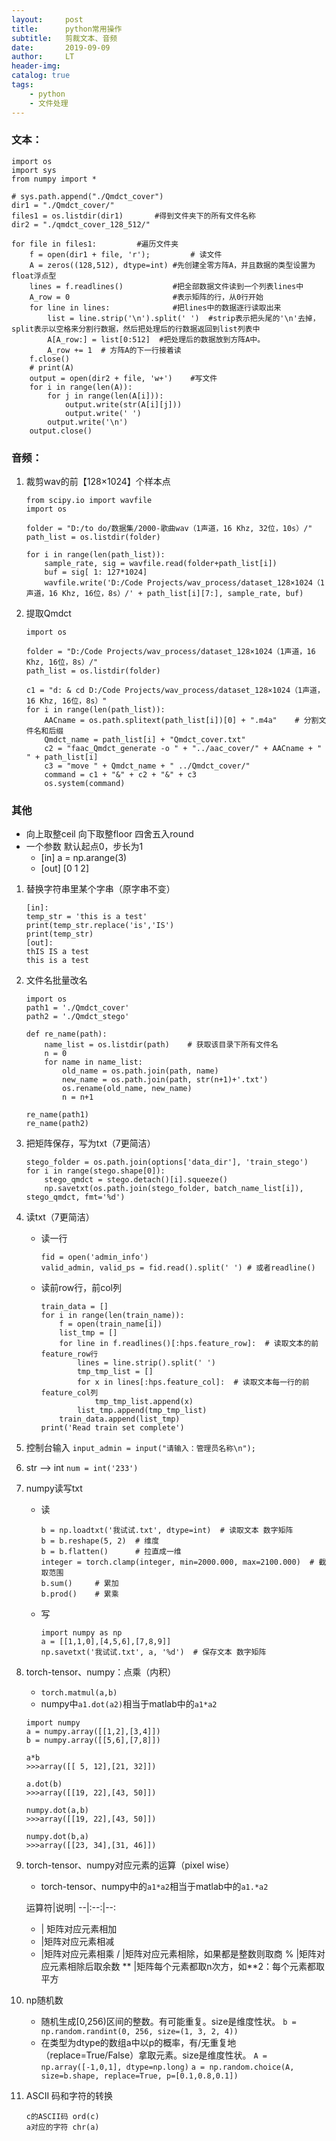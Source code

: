 ```yaml
---
layout:     post
title:      python常用操作
subtitle:   剪裁文本、音频
date:       2019-09-09
author:     LT
header-img: 
catalog: true
tags:
    - python
    - 文件处理
---
```




### 文本：
```
import os
import sys
from numpy import *

# sys.path.append("./Qmdct_cover")
dir1 = "./Qmdct_cover/"
files1 = os.listdir(dir1)       #得到文件夹下的所有文件名称
dir2 = "./qmdct_cover_128_512/"

for file in files1:         #遍历文件夹
    f = open(dir1 + file, 'r');         # 读文件
    A = zeros((128,512), dtype=int) #先创建全零方阵A，并且数据的类型设置为float浮点型
    lines = f.readlines()           #把全部数据文件读到一个列表lines中
    A_row = 0                       #表示矩阵的行，从0行开始
    for line in lines:              #把lines中的数据逐行读取出来
        list = line.strip('\n').split(' ')  #strip表示把头尾的'\n'去掉，split表示以空格来分割行数据，然后把处理后的行数据返回到list列表中
        A[A_row:] = list[0:512]  #把处理后的数据放到方阵A中。
        A_row += 1  # 方阵A的下一行接着读
    f.close()
    # print(A)
    output = open(dir2 + file, 'w+')    #写文件
    for i in range(len(A)):
        for j in range(len(A[i])):
            output.write(str(A[i][j]))
            output.write(' ')
        output.write('\n')
    output.close()
```

### 音频：
1. 裁剪wav的前【128×1024】个样本点
    ```
    from scipy.io import wavfile
    import os

    folder = "D:/to do/数据集/2000-歌曲wav（1声道，16 Khz, 32位，10s）/"
    path_list = os.listdir(folder)

    for i in range(len(path_list)):
        sample_rate, sig = wavfile.read(folder+path_list[i])
        buf = sig[ 1: 127*1024]
        wavfile.write('D:/Code Projects/wav_process/dataset_128×1024（1声道，16 Khz, 16位，8s）/' + path_list[i][7:], sample_rate, buf)
    ```
2. 提取Qmdct
    ```
    import os

    folder = "D:/Code Projects/wav_process/dataset_128×1024（1声道，16 Khz, 16位，8s）/"
    path_list = os.listdir(folder)

    c1 = "d: & cd D:/Code Projects/wav_process/dataset_128×1024（1声道，16 Khz, 16位，8s）"
    for i in range(len(path_list)):
        AACname = os.path.splitext(path_list[i])[0] + ".m4a"    # 分割文件名和后缀
        Qmdct_name = path_list[i] + "Qmdct_cover.txt"
        c2 = "faac_Qmdct_generate -o " + "../aac_cover/" + AACname + " " + path_list[i]
        c3 = "move " + Qmdct_name + " ../Qmdct_cover/"
        command = c1 + "&" + c2 + "&" + c3
        os.system(command)

    ```
### 其他
- 向上取整ceil 向下取整floor 四舍五入round
- 一个参数 默认起点0，步长为1 
    - [in]  a = np.arange(3)
    - [out] [0 1 2]
1. 替换字符串里某个字串（原字串不变）
    ```
    [in]:
    temp_str = 'this is a test'
    print(temp_str.replace('is','IS')
    print(temp_str)
    [out]:
    thIS IS a test
    this is a test
    ```
2. 文件名批量改名
    ```
    import os
    path1 = './Qmdct_cover'
    path2 = './Qmdct_stego'

    def re_name(path):
        name_list = os.listdir(path)    # 获取该目录下所有文件名
        n = 0
        for name in name_list:
            old_name = os.path.join(path, name)
            new_name = os.path.join(path, str(n+1)+'.txt')
            os.rename(old_name, new_name)
            n = n+1

    re_name(path1)
    re_name(path2)
    ```
3. 把矩阵保存，写为txt（7更简洁）
    ```
    stego_folder = os.path.join(options['data_dir'], 'train_stego')
    for i in range(stego.shape[0]):
        stego_qmdct = stego.detach()[i].squeeze()
        np.savetxt(os.path.join(stego_folder, batch_name_list[i]), stego_qmdct, fmt='%d')
    ```
4. 读txt（7更简洁）
    - 读一行
        ```    
        fid = open('admin_info')
        valid_admin, valid_ps = fid.read().split(' ') # 或者readline()
        ```
    - 读前row行，前col列
        ```
        train_data = []
        for i in range(len(train_name)):
            f = open(train_name[i])
            list_tmp = []
            for line in f.readlines()[:hps.feature_row]:  # 读取文本的前feature_row行
                lines = line.strip().split(' ')   
                tmp_tmp_list = []
                for x in lines[:hps.feature_col]:  # 读取文本每一行的前feature_col列
                    tmp_tmp_list.append(x)
                list_tmp.append(tmp_tmp_list)
            train_data.append(list_tmp)
        print('Read train set complete')
        ```
5. 控制台输入
    `input_admin = input("请输入：管理员名称\n");`
6. str --> int
    `num = int('233')`
7. numpy读写txt
    - 读
        ```
        b = np.loadtxt('我试试.txt', dtype=int)  # 读取文本 数字矩阵
        b = b.reshape(5, 2)  # 维度
        b = b.flatten()      # 拉直成一维
        integer = torch.clamp(integer, min=2000.000, max=2100.000)  # 截取范围
        b.sum()     # 累加
        b.prod()    # 累乘
        ```
    - 写
        ```
        import numpy as np
        a = [[1,1,0],[4,5,6],[7,8,9]]
        np.savetxt('我试试.txt', a, '%d')  # 保存文本 数字矩阵
        ```
8. torch-tensor、numpy：点乘（内积）
    - `torch.matmul(a,b)`
    - numpy中`a1.dot(a2)`相当于matlab中的`a1*a2`
    ```
    import numpy
    a = numpy.array([[1,2],[3,4]])
    b = numpy.array([[5,6],[7,8]])

    a*b
    >>>array([[ 5, 12],[21, 32]])

    a.dot(b)
    >>>array([[19, 22],[43, 50]])

    numpy.dot(a,b)
    >>>array([[19, 22],[43, 50]])

    numpy.dot(b,a)
    >>>array([[23, 34],[31, 46]])
    ```
9. torch-tensor、numpy对应元素的运算（pixel wise）
    - torch-tensor、numpy中的`a1*a2`相当于matlab中的`a1.*a2`

    运算符|说明|
    --|:--:|--:
    + | 矩阵对应元素相加
    - |矩阵对应元素相减
    * |矩阵对应元素相乘
    / |矩阵对应元素相除，如果都是整数则取商
    % |矩阵对应元素相除后取余数
    ** |矩阵每个元素都取n次方，如**2：每个元素都取平方

10. np随机数
    - 随机生成[0,256)区间的整数。有可能重复。size是维度性状。
    `b = np.random.randint(0, 256, size=(1, 3, 2, 4))`
    - 在类型为dtype的数组a中以p的概率，有/无重复地（replace=True/False）拿取元素。size是维度性状。
    `A = np.array([-1,0,1], dtype=np.long)`
    `a = np.random.choice(A, size=b.shape, replace=True, p=[0.1,0.8,0.1])`

11. ASCII 码和字符的转换
    ```
    c的ASCII码 ord(c)
    a对应的字符 chr(a)
    ```

